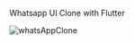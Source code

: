 Whatsapp UI Clone with Flutter

![whatsAppClone](https://user-images.githubusercontent.com/76788079/151713042-c10f5fba-b1f8-481c-b839-66d4befc4b98.jpeg)

